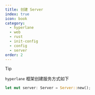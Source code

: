 ```yaml
---
title: 创建 Server
index: true
icon: book
category:
  - hyperlane
  - web
  - rust
  - init-config
  - config
  - server
order: 2
---
```


<Share colorful />

> [!tip]
>
> `hyperlane` 框架创建服务方式如下

```rust
let mut server: Server = Server::new();
```

<Bottom />
